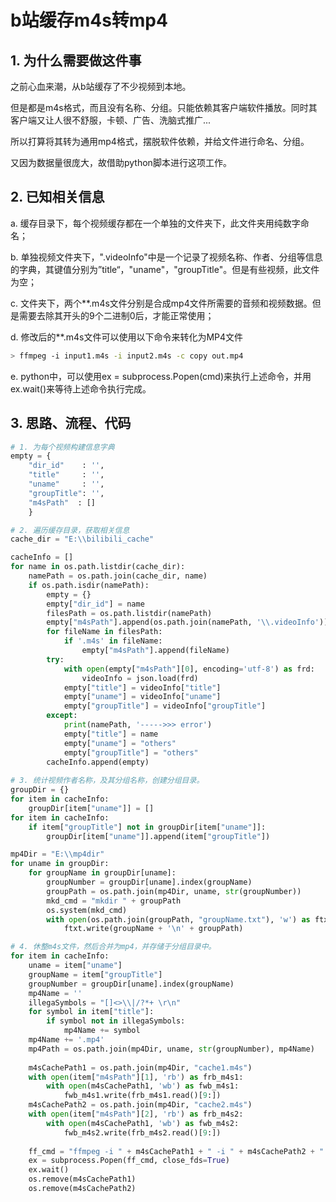 # b站缓存m4s转mp4



## 1. 为什么需要做这件事

之前心血来潮，从b站缓存了不少视频到本地。

但是都是m4s格式，而且没有名称、分组。只能依赖其客户端软件播放。同时其客户端又让人很不舒服，卡顿、广告、洗脑式推广...

所以打算将其转为通用mp4格式，摆脱软件依赖，并给文件进行命名、分组。

又因为数据量很庞大，故借助python脚本进行这项工作。



## 2. 已知相关信息

a. 缓存目录下，每个视频缓存都在一个单独的文件夹下，此文件夹用纯数字命名；

b. 单独视频文件夹下，".videoInfo"中是一个记录了视频名称、作者、分组等信息的字典，其键值分别为”title“，"uname"，"groupTitle"。但是有些视频，此文件为空；

c. 文件夹下，两个**.m4s文件分别是合成mp4文件所需要的音频和视频数据。但是需要去除其开头的9个二进制0后，才能正常使用；

d. 修改后的**.m4s文件可以使用以下命令来转化为MP4文件

```bash
> ffmpeg -i input1.m4s -i input2.m4s -c copy out.mp4
```

e. python中，可以使用ex = subprocess.Popen(cmd)来执行上述命令，并用ex.wait()来等待上述命令执行完成。



## 3. 思路、流程、代码

```python
# 1. 为每个视频构建信息字典
empty = {
    "dir_id"    : '',
    "title"     : '',
    "uname"     : '',
    "groupTitle": '',
    "m4sPath"  : []
 	}

# 2. 遍历缓存目录，获取相关信息
cache_dir = "E:\\bilibili_cache"

cacheInfo = []
for name in os.path.listdir(cache_dir):
    namePath = os.path.join(cache_dir, name)
    if os.path.isdir(namePath):
        empty = {}
        empty["dir_id"] = name
        filesPath = os.path.listdir(namePath)
        empty["m4sPath"].append(os.path.join(namePath, '\\.videoInfo'))
        for fileName in filesPath:
            if '.m4s' in fileName:
                empty["m4sPath"].append(fileName)
        try:
            with open(empty["m4sPath"][0], encoding='utf-8') as frd:
                videoInfo = json.load(frd)
            empty["title"] = videoInfo["title"]
            empty["uname"] = videoInfo["uname"]
            empty["groupTitle"] = videoInfo["groupTitle"]
        except:
            print(namePath, '----->>> error')
            empty["title"] = name
            empty["uname"] = "others"
            empty["groupTitle"] = "others"
        cacheInfo.append(empty)
        
# 3. 统计视频作者名称，及其分组名称，创建分组目录。
groupDir = {}
for item in cacheInfo:
    groupDir[item["uname"]] = []
for item in cacheInfo:
    if item["groupTitle"] not in groupDir[item["uname"]]:
        groupDir[item["uname"]].append(item["groupTitle"])

mp4Dir = "E:\\mp4dir"
for uname in groupDir:
    for groupName in groupDir[uname]:
        groupNumber = groupDir[uname].index(groupName)
        groupPath = os.path.join(mp4Dir, uname, str(groupNumber))
        mkd_cmd = "mkdir " + groupPath
        os.system(mkd_cmd)
        with open(os.path.join(groupPath, "groupName.txt"), 'w') as ftxt:
            ftxt.write(groupName + '\n' + groupPath)

# 4. 休整m4s文件，然后合并为mp4，并存储于分组目录中。
for item in cacheInfo:
    uname = item["uname"]
    groupName = item["groupTitle"]
    groupNumber = groupDir[uname].index(groupName)
    mp4Name = ''
    illegaSymbols = "[]<>\\|/?*+ \r\n"
    for symbol in item["title"]:
        if symbol not in illegaSymbols:
            mp4Name += symbol
    mp4Name += '.mp4'
    mp4Path = os.path.join(mp4Dir, uname, str(groupNumber), mp4Name)
    
    m4sCachePath1 = os.path.join(mp4Dir, "cache1.m4s")
    with open(item["m4sPath"][1], 'rb') as frb_m4s1:
        with open(m4sCachePath1, 'wb') as fwb_m4s1:
            fwb_m4s1.write(frb_m4s1.read()[9:])
    m4sCachePath2 = os.path.join(mp4Dir, "cache2.m4s")
    with open(item["m4sPath"][2], 'rb') as frb_m4s2:
        with open(m4sCachePath1, 'wb') as fwb_m4s2:
            fwb_m4s2.write(frb_m4s2.read()[9:])
            
    ff_cmd = "ffmpeg -i " + m4sCachePath1 + " -i " + m4sCachePath2 + " -c copy " + mp4Path
    ex = subprocess.Popen(ff_cmd, close_fds=True)
    ex.wait()
    os.remove(m4sCachePath1)
    os.remove(m4sCachePath2)
```

